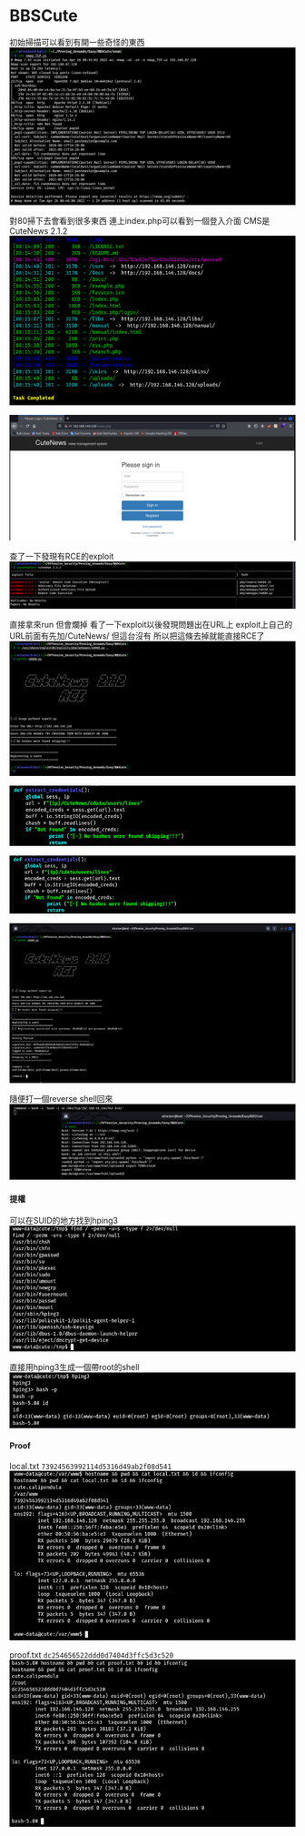 # BBSCute

初始掃描可以看到有開一些奇怪的東西
![](images/EdhZkZm.png)

對80掃下去會看到很多東西 連上index.php可以看到一個登入介面 CMS是CuteNews 2.1.2
![](images/imPc8tj.png)

![](images/r9Lvqbk.png)

查了一下發現有RCE的exploit
![](images/Xq3ATMn.png)

直接拿來run 但會爛掉 看了一下exploit以後發現問題出在URL上 exploit上自己的URL前面有先加/CuteNews/ 但這台沒有 所以把這條去掉就能直接RCE了
![](images/yX4C7LU.png)

![](images/lmR4t2Q.png)

![](images/eJK3C37.png)

![](images/oyXhDd7.png)

隨便打一個reverse shell回來
![](images/dlNVPKO.png)

#### 提權

可以在SUID的地方找到hping3
![](images/2vLdAPB.png)

直接用hping3生成一個帶root的shell
![](images/kvHoaaw.png)

#### Proof

local.txt
`73924563992114d5316d49ab2f08d541`
![](images/4yOqE5q.png)

proof.txt
`dc254656522ddd0d7404d3ffc5d3c520`
![](images/ZXffIKF.png)
